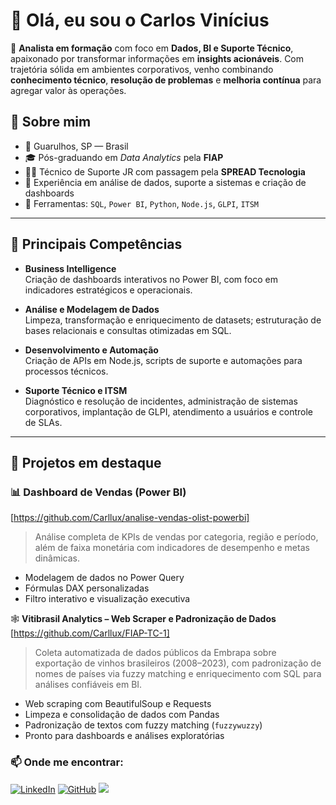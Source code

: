 
# 👋 Olá, eu sou o Carlos Vinícius

🎯 **Analista em formação** com foco em **Dados, BI e Suporte Técnico**, apaixonado por transformar informações em **insights acionáveis**. Com trajetória sólida em ambientes corporativos, venho combinando **conhecimento técnico**, **resolução de problemas** e **melhoria contínua** para agregar valor às operações.

## 💼 Sobre mim

- 📍 Guarulhos, SP — Brasil  
- 🎓 Pós-graduando em *Data Analytics* pela **FIAP**  
- 👨‍💻 Técnico de Suporte JR com passagem pela **SPREAD Tecnologia**  
- 🔎 Experiência em análise de dados, suporte a sistemas e criação de dashboards  
- 🧰 Ferramentas: `SQL`, `Power BI`, `Python`, `Node.js`, `GLPI`, `ITSM`

---

## 🚀 Principais Competências

- **Business Intelligence**  
  Criação de dashboards interativos no Power BI, com foco em indicadores estratégicos e operacionais.

- **Análise e Modelagem de Dados**  
  Limpeza, transformação e enriquecimento de datasets; estruturação de bases relacionais e consultas otimizadas em SQL.

- **Desenvolvimento e Automação**  
  Criação de APIs em Node.js, scripts de suporte e automações para processos técnicos.

- **Suporte Técnico e ITSM**  
  Diagnóstico e resolução de incidentes, administração de sistemas corporativos, implantação de GLPI, atendimento a usuários e controle de SLAs.

---

## 🧪 Projetos em destaque

### 📊 Dashboard de Vendas (Power BI)
[https://github.com/Carllux/analise-vendas-olist-powerbi]
> Análise completa de KPIs de vendas por categoria, região e período, além de faixa monetária com indicadores de desempenho e metas dinâmicas.

- Modelagem de dados no Power Query
- Fórmulas DAX personalizadas
- Filtro interativo e visualização executiva

🕸️ **Vitibrasil Analytics – Web Scraper e Padronização de Dados**  
[https://github.com/Carllux/FIAP-TC-1]
> Coleta automatizada de dados públicos da Embrapa sobre exportação de vinhos brasileiros (2008–2023), com padronização de nomes de países via fuzzy matching e enriquecimento com SQL para análises confiáveis em BI.

- Web scraping com BeautifulSoup e Requests  
- Limpeza e consolidação de dados com Pandas  
- Padronização de textos com fuzzy matching (`fuzzywuzzy`)  
- Pronto para dashboards e análises exploratórias

### 📫 Onde me encontrar:

[![LinkedIn](https://img.shields.io/badge/LinkedIn-0077B5?style=for-the-badge&logo=linkedin&logoColor=white)](https://www.linkedin.com/in/carlos-vinicius-nascimento-de-jesus)
[![GitHub](https://img.shields.io/badge/GitHub-100000?style=for-the-badge&logo=github&logoColor=white)](https://github.com/carllux)
<a href="mailto:carlos.vinicius-@hotmail.com">
    <img src="https://img.shields.io/badge/Microsoft_Outlook-0078D4?style=for-the-badge&logo=microsoft-outlook&logoColor=white" />
</a>

